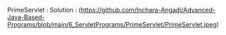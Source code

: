 PrimeServlet : 
Solution : (https://github.com/Inchara-Angadi/Advanced-Java-Based-Programs/blob/main/6_ServletPrograms/PrimeServlet/PrimeServlet.jpeg)
